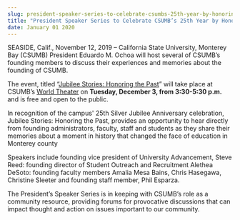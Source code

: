 ```yaml
---
slug: president-speaker-series-to-celebrate-csumbs-25th-year-by-honoring-the-past
title: "President Speaker Series to Celebrate CSUMB’s 25th Year by Honoring the Past"
date: January 01 2020
---
```


<p>SEASIDE, Calif., November 12, 2019 – California State University, Monterey Bay (CSUMB) President Eduardo M. Ochoa will host several of CSUMB’s founding members to discuss their experiences and memories about the founding of CSUMB.</p><p>The event, titled “<a href="https://csumb.edu/worldtheater/president-speaker-series-jubilee-stories-honoring-past" class="">Jubilee Stories: Honoring the Past</a>” will take place at CSUMB’s <a href="https://csumb.edu/directory/building/28">World Theater</a> on <b>Tuesday, December 3, from 3:30-5:30 p.m. </b>and is free and open to the public.</p><p>In recognition of the campus' 25th Silver Jubilee Anniversary celebration, Jubilee Stories: Honoring the Past, provides an opportunity to hear directly from founding administrators, faculty, staff and students as they share their memories about a moment in history that changed the face of education in Monterey county</p><p>Speakers include founding vice president of University Advancement, Steve Reed: founding director of Student Outreach and Recruitment Alethea DeSoto: founding faculty members Amalia Mesa Bains, Chris Hasegawa, Christine Sleeter and founding staff member, Phil Esparza.</p><p>The President’s Speaker Series is in keeping with CSUMB’s role as a community resource, providing forums for provocative discussions that can impact thought and action on issues important to our community.</p>
